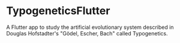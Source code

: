 # TypogeneticsFlutter
A Flutter app to study the artificial evolutionary system described in Douglas Hofstadter's "Gödel, Escher, Bach" called Typogenetics.